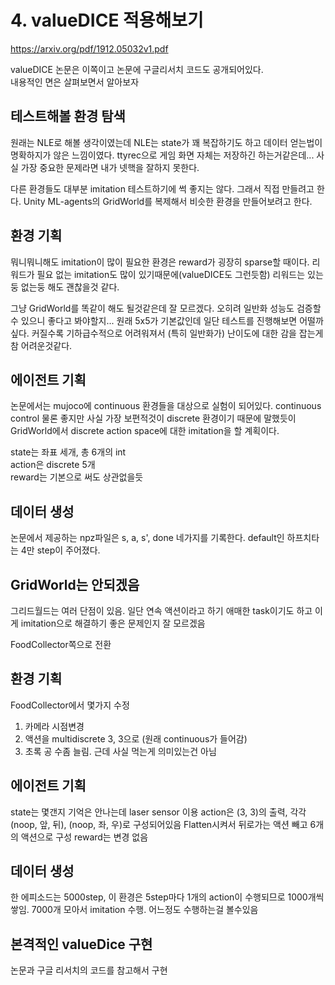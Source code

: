 # 4. valueDICE 적용해보기

https://arxiv.org/pdf/1912.05032v1.pdf

valueDICE 논문은 이쪽이고 논문에 구글리서치 코드도 공개되어있다.  
내용적인 면은 살펴보면서 알아보자


## 테스트해볼 환경 탐색

원래는 NLE로 해볼 생각이였는데 NLE는 state가 꽤 복잡하기도 하고 데이터 얻는법이 명확하지가 않은 느낌이였다. ttyrec으로 게임 화면 자체는 저장하긴 하는거같은데...  사실 가장 중요한 문제라면 내가 넷핵을 잘하지 못한다.

다른 환경들도 대부분 imitation 테스트하기에 썩 좋지는 않다. 그래서 직접 만들려고 한다. Unity ML-agents의 GridWorld를 복제해서 비슷한 환경을 만들어보려고 한다.


## 환경 기획

뭐니뭐니해도 imitation이 많이 필요한 환경은 reward가 굉장히 sparse할 때이다. 리워드가 필요 없는 imitation도 많이 있기때문에(valueDICE도 그런듯함) 리워드는 있는둥 없는둥 해도 괜찮을것 같다.

그냥 GridWorld를 똑같이 해도 될것같은데 잘 모르겠다. 오히려 일반화 성능도 검증할 수 있으니 좋다고 봐야할지... 원래 5x5가 기본값인데 일단 테스트를 진행해보면 어떨까싶다. 커질수록 기하급수적으로 어려워져서 (특히 일반화가) 난이도에 대한 감을 잡는게 참 어려운것같다.


## 에이전트 기획

논문에서는 mujoco에 continuous 환경들을 대상으로 실험이 되어있다. continuous control 물론 좋지만 사실 가장 보편적것이 discrete 환경이기 때문에 말했듯이 GridWorld에서 discrete action space에 대한 imitation을 할 계획이다.

state는 좌표 세개, 총 6개의 int  
action은 discrete 5개  
reward는 기본으로 써도 상관없을듯


## 데이터 생성

논문에서 제공하는 npz파일은 s, a, s', done 네가지를 기록한다. default인 하프치타는 4만 step이 주어졌다.


## GridWorld는 안되겠음

그리드월드는 여러 단점이 있음. 일단 연속 액션이라고 하기 애매한 task이기도 하고 이게 imitation으로 해결하기 좋은 문제인지 잘 모르겠음

FoodCollector쪽으로 전환


## 환경 기획

FoodCollector에서 몇가지 수정
1. 카메라 시점변경
2. 액션을 multidiscrete 3, 3으로 (원래 continuous가 들어감)
3. 초록 공 수좀 늘림. 근데 사실 먹는게 의미있는건 아님

## 에이전트 기획

state는 몇갠지 기억은 안나는데 laser sensor 이용
action은 (3, 3)의 출력, 각각 (noop, 앞, 뒤), (noop, 좌, 우)로 구성되어있음
Flatten시켜서 뒤로가는 액션 빼고 6개의 액션으로 구성
reward는 변경 없음

## 데이터 생성

한 에피소드는 5000step, 이 환경은 5step마다 1개의 action이 수행되므로 1000개씩 쌓임. 7000개 모아서 imitation 수행. 어느정도 수행하는걸 볼수있음


## 본격적인 valueDice 구현

논문과 구글 리서치의 코드를 참고해서 구현